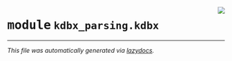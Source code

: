 <!-- markdownlint-disable -->

<a href="../pykeepass/kdbx_parsing/kdbx.py#L0"><img align="right" style="float:right;" src="https://img.shields.io/badge/-source-cccccc?style=flat-square"></a>

# <kbd>module</kbd> `kdbx_parsing.kdbx`








---

_This file was automatically generated via [lazydocs](https://github.com/ml-tooling/lazydocs)._
